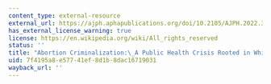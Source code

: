 ```yaml
---
content_type: external-resource
external_url: https://ajph.aphapublications.org/doi/10.2105/AJPH.2022.307014
has_external_license_warning: true
license: https://en.wikipedia.org/wiki/All_rights_reserved
status: ''
title: "Abortion Criminalization:\_A Public Health Crisis Rooted in White Supremacy"
uid: 7f4195a8-e577-41ef-8d1b-8dac16719031
wayback_url: ''
---
```

